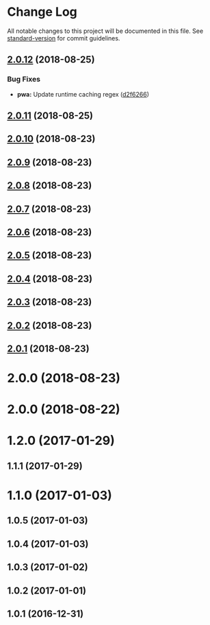 # Change Log

All notable changes to this project will be documented in this file. See [standard-version](https://github.com/conventional-changelog/standard-version) for commit guidelines.

<a name="2.0.12"></a>
## [2.0.12](https://github.com/ReedD/dadoune.com/compare/v2.0.11...v2.0.12) (2018-08-25)


### Bug Fixes

* **pwa:** Update runtime caching regex ([d2f6266](https://github.com/ReedD/dadoune.com/commit/d2f6266))



<a name="2.0.11"></a>
## [2.0.11](https://github.com/ReedD/dadoune.com/compare/v2.0.10...v2.0.11) (2018-08-25)



<a name="2.0.10"></a>
## [2.0.10](https://github.com/ReedD/dadoune.com/compare/v2.0.9...v2.0.10) (2018-08-23)



<a name="2.0.9"></a>
## [2.0.9](https://github.com/ReedD/dadoune.com/compare/v2.0.8...v2.0.9) (2018-08-23)



<a name="2.0.8"></a>
## [2.0.8](https://github.com/ReedD/dadoune.com/compare/v2.0.7...v2.0.8) (2018-08-23)



<a name="2.0.7"></a>
## [2.0.7](https://github.com/ReedD/dadoune.com/compare/v2.0.6...v2.0.7) (2018-08-23)



<a name="2.0.6"></a>
## [2.0.6](https://github.com/ReedD/dadoune.com/compare/v2.0.5...v2.0.6) (2018-08-23)



<a name="2.0.5"></a>
## [2.0.5](https://github.com/ReedD/dadoune.com/compare/v2.0.4...v2.0.5) (2018-08-23)



<a name="2.0.4"></a>
## [2.0.4](https://github.com/ReedD/dadoune.com/compare/v2.0.3...v2.0.4) (2018-08-23)



<a name="2.0.3"></a>
## [2.0.3](https://github.com/ReedD/dadoune.com/compare/v2.0.2...v2.0.3) (2018-08-23)



<a name="2.0.2"></a>
## [2.0.2](https://github.com/ReedD/dadoune.com/compare/v2.0.1...v2.0.2) (2018-08-23)



<a name="2.0.1"></a>
## [2.0.1](https://github.com/ReedD/dadoune.com/compare/v2.0.0...v2.0.1) (2018-08-23)



<a name="2.0.0"></a>
# 2.0.0 (2018-08-23)



<a name="2.0.0"></a>
# 2.0.0 (2018-08-22)



<a name="1.2.0"></a>
# 1.2.0 (2017-01-29)



<a name="1.1.1"></a>
## 1.1.1 (2017-01-29)



<a name="1.1.0"></a>
# 1.1.0 (2017-01-03)



<a name="1.0.5"></a>
## 1.0.5 (2017-01-03)



<a name="1.0.4"></a>
## 1.0.4 (2017-01-03)



<a name="1.0.3"></a>
## 1.0.3 (2017-01-02)



<a name="1.0.2"></a>
## 1.0.2 (2017-01-01)



<a name="1.0.1"></a>
## 1.0.1 (2016-12-31)
